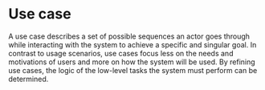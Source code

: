 # Use case
A use case describes a set of possible sequences an actor goes through while interacting with the system to achieve a specific and singular goal.
In contrast to usage scenarios, use cases focus less on the needs and motivations of users and more on how the system will be used.
By refining use cases, the logic of the low-level tasks the system must perform can be determined.

